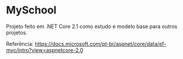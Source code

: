 # MySchool
Projeto feito em .NET Core 2.1 como estudo e modelo base para outros projetos.


Referência:
https://docs.microsoft.com/pt-br/aspnet/core/data/ef-mvc/intro?view=aspnetcore-2.0
